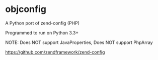 # objconfig

A Python port of zend-config (PHP)

Programmed to run on Python 3.3+

NOTE: Does NOT support JavaProperties, Does NOT support PhpArray

https://github.com/zendframework/zend-config

